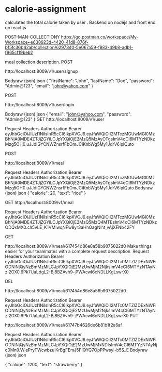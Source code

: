 # calorie-assignment
calculates the total calorie taken by user . Backend on nodejs and front end on react js 

POST-MAN-COLLECTIONY
https://go.postman.co/workspace/My-Workspace~e638923d-4420-41d8-876f-bf5fc36b42ab/collection/6297340-5e067a59-f983-49b8-adb1-f965cf19beb2

meal collection description.
POST

http://localhost:8009/v1/user/signup

Bodyraw (json)
json
{
  "firstName": "John",
  "lastName": "Doe",
  "password": "Admin@123",
  "email": "john@yahoo.com"
}


POST

http://localhost:8009/v1/user/login

Bodyraw (json)
json
{
  "email": "john@yahoo.com",
  "password": "Admin@123"
}
GET
http://localhost:8009/v1/user


Request Headers
Authorization
Bearer eyJhbGciOiJIUzI1NiIsInR5cCI6IkpXVCJ9.eyJfaWQiOiI2MTczMGUwMGI0MzBhNjA0MDE4ZTJjZGYiLCJpYXQiOjE2MzQ5MzAyOTgsImV4cCI6MTYzNDkzMzg5OH0.uJJdiGYCNWZnsrfFbOmJCiKnbWg5My1JdrV6iplQuto

POST

http://localhost:8009/v1/meal

Request Headers
Authorization
Bearer eyJhbGciOiJIUzI1NiIsInR5cCI6IkpXVCJ9.eyJfaWQiOiI2MTczMGUwMGI0MzBhNjA0MDE4ZTJjZGYiLCJpYXQiOjE2MzQ5MzAyOTgsImV4cCI6MTYzNDkzMzg5OH0.uJJdiGYCNWZnsrfFbOmJCiKnbWg5My1JdrV6iplQuto
Bodyraw (json)
json
{
  "calorie": 20,
  "text": "rice"
}

GET
http://localhost:8009/v1/meal


Request Headers
Authorization
Bearer eyJhbGciOiJIUzI1NiIsInR5cCI6IkpXVCJ9.eyJfaWQiOiI2MTczMGUwMGI0MzBhNjA0MDE4ZTJjZGYiLCJpYXQiOjE2MzQ5MzQ4MTEsImV4cCI6MTYzNDkzODQxMX0.ch5vLE_K1VMIwqNFw8yr3aHhQagNlht_vAjXFNb42FY

GET

http://localhost:8009/v1/meal/617454d86e8a58b9075022d0
Make things easier for your teammates with a complete request description.
Request Headers
Authorization
Bearer eyJhbGciOiJIUzI1NiIsInR5cCI6IkpXVCJ9.eyJfaWQiOiI2MTc0MTZlZDExNWFiODNlNjQyNzBmMzMiLCJpYXQiOjE2MzUwMjM2NjksImV4cCI6MTYzNTAyNzI2OX0.6Pk7UaLdgL2-Bj8BZAvh9-jPWAcwI6cNDLLKgLswrX0

DEL

http://localhost:8009/v1/meal/617454d86e8a58b9075022d0

Request Headers
Authorization
Bearer eyJhbGciOiJIUzI1NiIsInR5cCI6IkpXVCJ9.eyJfaWQiOiI2MTc0MTZlZDExNWFiODNlNjQyNzBmMzMiLCJpYXQiOjE2MzUwMjM2NjksImV4cCI6MTYzNTAyNzI2OX0.6Pk7UaLdgL2-Bj8BZAvh9-jPWAcwI6cNDLLKgLswrX0
PUT

http://localhost:8009/v1/meal/61747b4626de6b81b1f2a6af

Request Headers
Authorization
Bearer eyJhbGciOiJIUzI1NiIsInR5cCI6IkpXVCJ9.eyJfaWQiOiI2MTc0MTZlZDExNWFiODNlNjQyNzBmMzMiLCJpYXQiOjE2MzUwMjMxNDIsImV4cCI6MTYzNTAyNjc0Mn0.WiePryTWcwbzuiKrBgFEmJ5FIQYQ7OpPPwsyl-b5S_E
Bodyraw (json)
json

{
  "calorie": 1200,
  "text": "strawberry"
}
